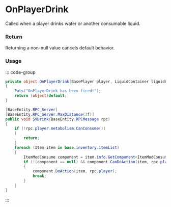 # OnPlayerDrink
<Badge type="info" text="Player"/>[<Badge type="danger" text="Carbon Compatible"/>](https://github.com/CarbonCommunity/Carbon)[<Badge type="warning" text="Oxide Compatible"/>](https://github.com/OxideMod/Oxide.Rust)
Called when a player drinks water or another consumable liquid.

### Return
Returning a non-null value cancels default behavior.

### Usage
::: code-group
```csharp [Example]
private object OnPlayerDrink(BasePlayer player, LiquidContainer liquidContainer)
{
	Puts("OnPlayerDrink has been fired!");
	return (object)default;
}
```
```csharp [Source — Assembly-CSharp @ LiquidContainer]
[BaseEntity.RPC_Server]
[BaseEntity.RPC_Server.MaxDistance(3f)]
public void SVDrink(BaseEntity.RPCMessage rpc)
{
	if (!rpc.player.metabolism.CanConsume())
	{
		return;
	}
	foreach (Item item in base.inventory.itemList)
	{
		ItemModConsume component = item.info.GetComponent<ItemModConsume>();
		if (!(component == null) && component.CanDoAction(item, rpc.player))
		{
			component.DoAction(item, rpc.player);
			break;
		}
	}
}

```
:::

